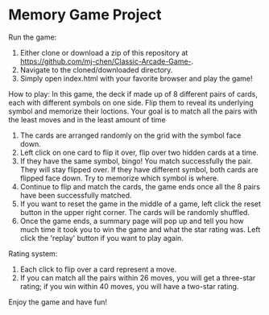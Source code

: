 # Memory Game Project

Run the game:
1. Either clone or download a zip of this repository at https://github.com/mj-chen/Classic-Arcade-Game-.
2. Navigate to the cloned/downloaded directory.
3. Simply open index.html with your favorite browser and play the game!

How to play:
In this game, the deck if made up of 8 different pairs of cards, each with different symbols on one side. Flip them to reveal its underlying symbol and memorize their loctions. Your goal is to match all the pairs with the least moves and in the least amount of time

1. The cards are arranged randomly on the grid with the symbol face down.
2. Left click on one card to flip it over, flip over two hidden cards at a time.
3. If they have the same symbol, bingo! You match successfully the pair. They will stay flipped over. If they have different symbol, both cards are flipped face down. Try to memorize which symbol is where.
4. Continue to flip and match the cards, the game ends once all the 8 pairs have been successfully matched.
5. If you want to reset the game in the middle of a game, left click the reset button in the upper right corner. The cards will be randomly shuffled.
6. Once the game ends, a summary page will pop up and tell you how much time it took you to win the game and what the star rating was. Left click the 'replay' button if you want to play again. 

Rating system:
1. Each click to flip over a card represent a move.
2. If you can match all the pairs within 26 moves, you will get a three-star rating; if you win within 40 moves, you will have a two-star rating. 


Enjoy the game and have fun!